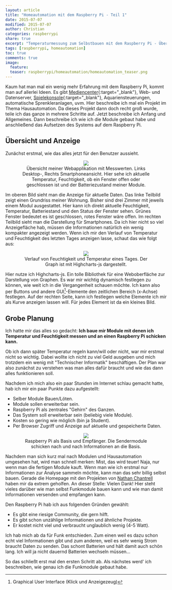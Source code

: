 ```yaml
---
layout: article
title: "Homeautomation mit dem Raspberry Pi - Teil 1"
date: 2015-07-07
modified: 2015-07-07
author: Christian
categories: raspberrypi
share: true
excerpt: "Temperaturmessung zum Selbstbauen mit dem Raspberry Pi - Übersicht/Beginn"
tags: [raspberrypi, homeautomation]
toc: true
comments: true
image:
  feature: 
  teaser: raspberrypi/homeautomation/homeautomation_teaser.png
---
```


Kaum hat man mal ein wenig mehr Erfahrung mit dem Raspberry Pi, kommt man auf allerlei Ideen. Es gibt [Mediencenter](../Mediencenter){:target="_blank"}, Web- und Datenserver, [Spielekonsole](../Mediencenter_2){:target="_blank"}, Aquariensteuerungen, automatische Sprenkleranlagen, uvm.
Hier beschreibe ich mal ein Projekt im Thema Hausautomation. Da dieses Projekt dann doch recht groß wurde, teile ich das ganze in mehrere Schritte auf. Jetzt beschreibe ich Anfang und Allgemeines. Dann beschreibe ich wie ich die Module gebaut habe und anschließend das Aufsetzen des Systems auf dem Raspberry Pi.

## Übersicht und Anzeige

Zunächst erstmal, wie das alles jetzt für den Benutzer aussieht.

<figure style="text-align: center">
	<a href="{{ site.url }}/images/raspberrypi/homeautomation/rooms_overview.PNG">
		<img src="{{ site.url }}/images/raspberrypi/homeautomation/rooms_overview_small.png">
	</a>
	<figcaption>
		Übersicht meiner Webapplikation mit Messwerten.
		Links Desktop-, Rechts Smartphoneansicht.
		Hier sehe ich aktuelle Temperatur, Feuchtigkeit, ob ein Fenster offen oder geschlossen ist und der Batteriezustand meiner Module.
	</figcaption>
</figure>

Im oberen Bild sieht man die Anzeige für aktuelle Daten. Das linke Teilbild zeigt einen Grundriss meiner Wohnung. Bisher sind drei Zimmer mit jeweils einem Modul ausgestattet. Hier kann ich direkt aktuelle Feuchtigkeit, Temperatur, Batteriestand und den Status der Fenster sehen. Grünes Fenster bedeutet es ist geschlossen, rotes Fenster wäre offen. 
Im rechten Teilbild sieht man die Darstellung für Smartphones. Da ich hier nicht so viel Anzeigefläche hab, müssen die Informationen natürlich ein wenig kompakter angezeigt werden.
Wenn ich mir den Verlauf von Temperatur und Feuchtigkeit des letzten Tages anzeigen lasse, schaut das wie folgt aus:

<figure style="text-align: center">
	<a href="{{ site.url }}/images/raspberrypi/homeautomation/badezimmer_eintag.png">
		<img src="{{ site.url }}/images/raspberrypi/homeautomation/badezimmer_eintag_small.png">
	</a>
	<figcaption>
		Verlauf von Feuchtigkeit und Temperatur eines Tages. 
		Der Graph ist mit Highcharts-js dargestellt.
	</figcaption>
</figure>

Hier nutze ich Highcharts-js. Ein tolle Bibliothek für eine Weboberfläche zur Darstellung von Graphen. Es war mir wichtig dynamisch festlegen zu können, wie weit ich in die Vergangenheit schauen möchte. Ich kann also per Buttons und andere GUI[^GUI]-Elemente den zeitlichen Bereich (x-Achse) festlegen. Auf der rechten Seite, kann ich festlegen welche Elemente ich mir als Kurve anzeigen lassen will. Für jedes Element ist da ein kleines Bild.

[^GUI]: Graphical User Interface (Klick und Anzeigezeug)

## Grobe Planung

Ich hatte mir das alles so gedacht: **Ich baue mir Module mit denen ich Temperatur und Feuchtigkeit messen und an einen Raspberry Pi schicken kann.**

Ob ich dann später Temperatur regeln kann/will oder nicht, war mir erstmal nicht so wichtig. Dabei wollte ich nicht zu viel Geld ausgeben und mich trotzdem ein wenig mit "Technischer Informatik" beschäftigen. Der Plan war also zunächst zu verstehen was man alles dafür braucht und wie das dann alles funktionieren soll.

Nachdem ich mich also ein paar Stunden im Internet schlau gemacht hatte, hab ich mir ein paar Punkte dazu aufgestellt:

* Selber Module Bauen/Löten.
* Module sollen erweiterbar sein.
* Raspberry Pi als zentrales "Gehirn" des Ganzen.
* Das System soll erweiterbar sein (beliebig viele Module).
* Kosten so gering wie möglich (bin ja Student).
* Per Browser Zugriff und Anzeige auf aktuelle und gespeicherte Daten.

<figure style="text-align: center">
	<img src="{{ site.url }}/images/raspberrypi/homeautomation/concept.png">
	<figcaption>
		Raspberry Pi als Basis und Empfänger.
		Die Sendermodule schicken nach und nach Informationen an die Basis.
	</figcaption>
</figure>

Nachdem man sich kurz mal nach Modulen und Hausautomation umgesehen hat, wird man schnell merken: Mist, das wird teuer!
Naja, nur wenn man die fertigen Module kauft. Wenn man wie ich erstmal nur Informationen zur Analyse sammeln möchte, kann man das sehr billig selbst bauen.
Gerade die Homepage mit den Projekten von <a href="http://nathan.chantrell.net/">Nathan Chantrell</a> haben mir da extrem geholfen. An dieser Stelle: Vielen Dank! Hier steht vieles darüber wie man selbst Funkmodule bauen kann und wie man damit Informationen versenden und empfangen kann.

Den Raspberry Pi hab ich aus folgenden Gründen gewählt:

* Es gibt eine riesige Community, die gern hilft.
* Es gibt schon unzählige Informationen und ähnliche Projekte.
* Er kostet nicht viel und verbraucht unglaublich wenig (4-5 Watt).

Ich hab mich ab da für Funk entschieden. Zum einen weil es dazu schon echt viel Informationen gibt und zum anderen, weil es sehr wenig Strom braucht Daten zu senden. Das schont Batterien und hält damit auch schön lang. Ich will ja nicht dauernd Batterien wechseln müssen...

So das schließt erst mal den ersten Schritt ab. Als nächstes werd' ich beschreiben, wie genau ich die Funkmodule gebaut habe.
